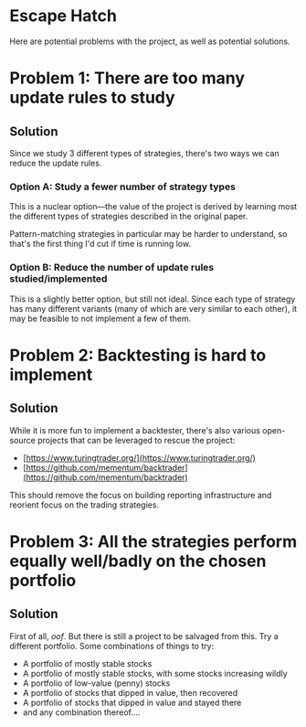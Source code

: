 # Escape Hatch

Here are potential problems with the project, as well as potential solutions.

# Problem 1: There are too many update rules to study

## Solution

Since we study 3 different types of strategies, there's two ways we can reduce the update rules.

### Option A: Study a fewer number of strategy types

This is a nuclear option—the value of the project is derived by learning most the different types of strategies described in the original paper.

Pattern-matching strategies in particular may be harder to understand, so that's the first thing I'd cut if time is running low.

### Option B: Reduce the number of update rules studied/implemented

This is a slightly better option, but still not ideal. Since each type of strategy has many different variants (many of which are very similar to each other), it may be feasible to not implement a few of them.

# Problem 2: Backtesting is hard to implement

## Solution

While it is more fun to implement a backtester, there's also various open-source projects that can be leveraged to rescue the project:

- [https://www.turingtrader.org/](https://www.turingtrader.org/)
- [https://github.com/mementum/backtrader](https://github.com/mementum/backtrader)

This should remove the focus on building reporting infrastructure and reorient focus on the trading strategies.

# Problem 3: All the strategies perform equally well/badly on the chosen portfolio

## Solution

First of all, *oof*. But there is still a project to be salvaged from this. Try a different portfolio. Some combinations of things to try:

- A portfolio of mostly stable stocks
- A portfolio of mostly stable stocks, with some stocks increasing wildly
- A portfolio of low-value (penny) stocks
- A portfolio of stocks that dipped in value, then recovered
- A portfolio of stocks that dipped in value and stayed there
- and any combination thereof....